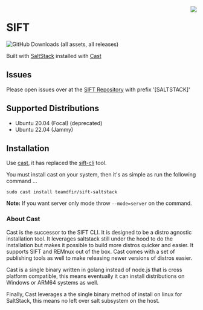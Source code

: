 <img align="right" src="https://images.contentstack.io/v3/assets/blt36c2e63521272fdc/blt3e371eacc79a3ca4/60a5393fe2db156d00f0b8ab/400x460_DFIR_SIFT.jpg"/>

# SIFT

![GitHub Downloads (all assets, all releases)](https://img.shields.io/github/downloads/teamdfir/sift-saltstack/total)

Built with [SaltStack](https://saltproject.io) installed with [Cast](https://github.com/ekristen/cast)

## Issues

Please open issues over at the [SIFT Repository](https://github.com/sans-dfir/sift/issues/new?title=[SALTSTACK]%20-) with prefix '[SALTSTACK]'

## Supported Distributions

* Ubuntu 20.04 (Focal) (deprecated)
* Ubuntu 22.04 (Jammy)

## Installation

Use [cast](https://github.com/ekristen/cast), it has replaced the [sift-cli](https://github.com/sans-dfir/sift-cli) tool.

You must install cast on your system, then it's as simple as run the following command ...

```console
sudo cast install teamdfir/sift-saltstack
```

**Note:** If you want server only mode throw `--mode=server` on the command.

### About Cast

Cast is the successor to the SIFT CLI. It is designed to be a distro agnostic installation tool. It leverages saltstack still under the hood to do the installation but makes it possible to build more distros quicker and easier. It supports SIFT and REMnux out of the box. Cast comes with a set of publishing tools as well to make releasing newer versions of distros easier.

Cast is a single binary written in golang instead of node.js that is cross platform compatible, this means eventually it can install distributions on Windows or ARM64 systems as well.

Finally, Cast leverages a the single binary method of install on linux for SaltStack, this means no left over salt subsystem on the host.
